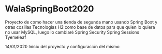 # WalaSpringBoot2020
Proyecto de como hacer una tienda de segunda mano usando Spring Boot y otras cosillas
Tecnologías
H2 como base de datos para que quien lo quiera no usar MySQL, luego lo cambiaré
Spring Security
Spring Sessions
Tyemeleaf

14/01/2020
Inicio del proyecto y configuración del mismo
